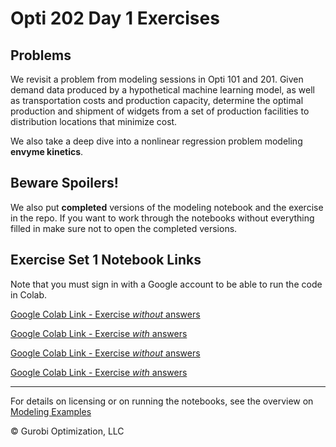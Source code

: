 # Opti 202 Day 1 Exercises

## Problems
We revisit a problem from modeling sessions in Opti 101 and 201. Given demand data produced by a hypothetical machine learning model, as well as transportation costs and production capacity, determine the optimal production and shipment of widgets from a set of production facilities to distribution locations that minimize cost. 

We also take a deep dive into a nonlinear regression problem modeling **envyme kinetics**. 


## Beware Spoilers!
We also put **completed** versions of the modeling notebook and the exercise in the repo. If you want to work through the notebooks without everything filled in make sure not to open the completed versions.


## Exercise Set 1 Notebook Links
Note that you must sign in with a Google account to be able to run the code in Colab.

[Google Colab Link - Exercise *without* answers](https://colab.research.google.com/github/Gurobi/modeling-examples/blob/master/optimization202/Modeling_Session_1/exercise_set1.ipynb)


[Google Colab Link - Exercise *with* answers](https://colab.research.google.com/github/Gurobi/modeling-examples/blob/master/optimization202/Modeling_Session_1/completed_exercise_set1.ipynb)


[Google Colab Link - Exercise *without* answers](https://colab.research.google.com/github/Gurobi/modeling-examples/blob/master/optimization202/Modeling_Session_1/nonlinear_regression_exercise.ipynb)


[Google Colab Link - Exercise *with* answers](https://colab.research.google.com/github/Gurobi/modeling-examples/blob/master/optimization202/Modeling_Session_1/completed_nonlinear_regression_exercise.ipynb)


----
For details on licensing or on running the notebooks, see the overview on [Modeling Examples](../../)

© Gurobi Optimization, LLC